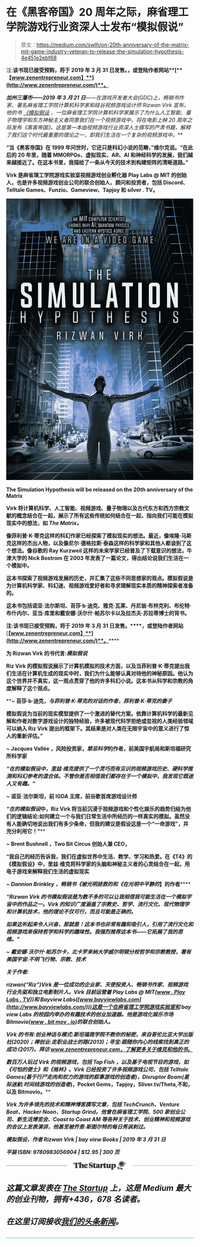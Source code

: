 # 在《黑客帝国》20 周年之际，麻省理工学院游戏行业资深人士发布“模拟假说”

> 原文：<https://medium.com/swlh/on-20th-anniversary-of-the-matrix-mit-game-industry-veteran-to-release-the-simulation-hypothesis-4e451e2ebf68>

注:**该书现已接受预购，将于 2019 年 3 月 31 日发售。**[](https://www.amazon.com/dp/B07M81F1KG)****，或登陆作者网站**[**【www.zenentrepreneur.com】**](http://www.zenentrepreneur.com/)**。****

****加州三藩市——2019 年 3 月 21 日**——在游戏开发者大会(GDC)上，畅销书作家、著名麻省理工学院计算机科学家和硅谷视频游戏设计师 Rizwan Virk 宣布，他的书 [*《模拟假设*](https://www.amazon.com/Simulation-Hypothesis-Rizwan-Virk/dp/0983056900/) 、*一位麻省理工学院计算机科学家展示了为什么人工智能、量子物理学和东方神秘主义者同意我们在一个视频游戏*中，将在电影上映 20 周年之际发布*《黑客帝国》。这是第一本由视频游戏行业资深人士撰写的严肃书籍，解释了我们这个时代最重要的理论之一，即我们生活在一个复杂的视频游戏中。***

**“当《黑客帝国》在 1999 年问世时，它还只是科幻小说的范畴，”维尔克说。“在此后的 20 年里，随着 MMORPGs、虚拟现实、AR、AI 和神经科学的发展，我们越来越接近了。在这本书里，我描绘了一条从今天的技术到构建矩阵的清晰道路。”**

**Virk 是麻省理工学院游戏实验室视频游戏创业孵化器 Play Labs @ MIT 的创始人，也是许多视频游戏创业公司的联合创始人、顾问和投资者，包括 Discord、Telltale Games、Funzio、Gameview、Tapjoy 和 silver . TV。**

**![](img/97f10586ebce5276de1fd99aea964ef4.png)**

**The Simulation Hypothesis will be released on the 20th anniversary of the Matrix**

**Virk 将计算机科学、人工智能、视频游戏、量子物理以及古代东方和西方宗教文献的概念结合在一起，展示了所有这些传统如何结合在一起，指向我们可能在模拟现实中的想法，如 *The Matrix。***

**像菲利普·K·蒂克这样的科幻作家已经探索了模拟现实的想法。最近，像埃隆·马斯克这样的杰出人物，以及像尼尔·德格拉斯·泰森这样的科学家和其他人都谈到了这个想法。像谷歌的 Ray Kurzweil 这样的未来学家已经普及了下载意识的想法，牛津大学的 Nick Bostrom 在 2003 年发表了一篇论文，得出结论说我们生活在一个模拟中。**

**这本书探索了视频游戏发展的历史，并汇集了这些不同思想家的观点。模拟假说是为计算机科学家、科幻迷、视频游戏爱好者和寻求理解现实本质的精神探索者准备的。**

**这本书包括诺亚·法尔斯坦、苔莎·b·迪克、雅克·瓦莱、丹尼翁·布林克利、布伦特·布什内尔、亚当·库里和戴安娜·沃尔什·帕苏尔卡以及拉杰夫·苏拉蒂博士的背书。**

**注:**该书现已接受预购，将于 2019 年 3 月 31 日发售。**[](https://www.amazon.com/dp/B07M81F1KG)****，或登陆作者网站**[**【www.zenentrepreneur.com】**](http://www.zenentrepreneur.com/)**。******

******为 Rizwan Virk 的书代言:*模拟假说*******

****Riz Virk 的模拟假说展示了计算机模拟的技术方面，以及当菲利普·K·蒂克提出我们生活在计算机生成的现实中时，我们为什么能够认真对待他的神秘原因。他认为这个世界并不真实，这一观点贯穿了他的许多科幻小说。这本书从科学和宗教的角度解释了这个观点。****

****~ **苔莎·b·迪克**，*与菲利普·K·蒂克的对话的作者，*菲利普·K·蒂克的妻子****

****模拟假说为当前的现实模型提供了一个激进的替代方案。依靠计算机科学的最新见解和作者对数字游戏设计的独特经验，许多被现代科学拒绝或忽视的人类经验领域可以纳入 Riz Virk 提出的框架下。其结果是对人类在无限宇宙中的意义进行了惊人的重新评估。”****

****~ **Jacques Vallée** ，风险投资家，*禁忌科学*的作者，前美国宇航局和斯坦福研究所科学家****

****“在*的模拟假设中，*里兹·维克提供了一个灵巧而有见识的视频游戏历史、硬科学推测和科幻参考的混合体。不管你是否相信我们都存在于一个模拟中，我发现它既迷人又有趣。”****

****~ **诺亚·法尔斯坦**，前 IGDA 主席，前谷歌首席游戏设计师****

****“在*的模拟假设*中，Riz Virk 将当前沉浸于视频游戏和个性化娱乐的趋势归结为他们的逻辑结论:如何建立一个与我们日常生活中所经历的一样真实的模拟。虽然没有人能确切地说出我们有多少条命，但我的建议是假设这是一个“一命游戏”，并充分利用它！”****

****~ **Brent Bushnell** ，Two Bit Circus 创始人兼 CEO，****

****“我自己的经历告诉我，我们在虚拟世界中生活、教学、学习和热爱。在《T4》的《模拟假设》中，里兹·维克将科学家的头脑和神秘主义者的心灵结合在一起，用电子游戏来解释我们生活的虚拟现实****

****~ **Dannion Brinkley** ，畅销书《被光明拯救的*和《在光明中平静的*】的作者******

*****“Rizwan Virk 的书*模拟假说*是为数不多的可以让我相信我可能生活在一个模拟宇宙中的作品之一。Virk 的知识广度涵盖了宗教史、哲学、流行文化、现代物理学和计算机技术，他的理论不仅可行，而且可能是正确的。*****

*****如果这听起来令人兴奋，那就是！这本书也非常有趣和吸引人，引用了流行文化和视频游戏来保持哲学和科学的趣味性。我强烈推荐这本书——它拓展了我的思维。"*****

*****~ **戴安娜·沃尔什·帕苏尔卡**，北卡罗来纳大学威尔明顿分校哲学和宗教教授，著有*美国宇宙:不明飞行物、宗教、技术******

*******关于作者:*******

*****rizwan(“Riz”)Virk 是一位成功的企业家、天使投资人、畅销书作家、视频游戏行业先驱和独立电影制片人。Virk 目前运营着 Play Labs @ MIT([www . Play Labs . TV](http://www.playlabs.tv/)))和 Bayview Labs([www.bayviewlabs.com](http://www.bayviewlabs.com/)))这是一个在麻省理工学院游戏实验室和 bay view Labs 的校园内举办的有趣技术的创业加速器。他是游戏化娱乐市场 Bitmovio([www . bit mov . io](http://www.bitmo.vio))的联合创始人。*****

*****Virk 的书有:*创业神话与模式:斯坦福商学院不教你的秘密*，来自哥伦比亚大学出版社(2020)；*禅创业:走职业战士的路*(2013)；*寻宝:跟随你内心的线索找到真正的成功* (2017)。拜访 www.zenentrepreneur.com，了解更多关于维克和他的书。*****

*****数百万人玩过 Virk 的视频游戏，包括 *Tap Fish* ，以及基于电视节目的游戏，如《可怕的便士》和《格林》。Virk 已经投资了许多视频游戏公司，包括 Telltale Games(基于*行尸走肉*和*权力的游戏*的叙事游戏的创造者)，Disruptor Beam(星际迷航:时间线游戏的创造者*)，Pocket Gems，Tapjoy，Sliver.tv/Theta,不和，以及 Bitmovio。******

*****Virk 为许多领先的技术和精神博客撰写文章，包括 TechCrunch、Venture Beat、Hacker Noon、Startup Grind。他曾在麻省理工学院、500 家创业公司、新生活博览会、Coast to Coast AM 等各种关于技术、创业精神和视频游戏的会议上发表演讲，他甚至被乔恩·斯图尔特的*每日秀讽刺过。******

********模拟假设*，作者 Rizwan Virk | bay view Books | 2019 年 3 月 31 日*******

*******平装 ISBN: 9780983056904 | $12.95 | 300 页*******

*****[![](img/308a8d84fb9b2fab43d66c117fcc4bb4.png)](https://medium.com/swlh)*****

## *****这篇文章发表在 [The Startup](https://medium.com/swlh) 上，这是 Medium 最大的创业刊物，拥有+436，678 名读者。*****

## *****在这里订阅接收[我们的头条新闻](https://growthsupply.com/the-startup-newsletter/)。*****

*****[![](img/b0164736ea17a63403e660de5dedf91a.png)](https://medium.com/swlh)*****